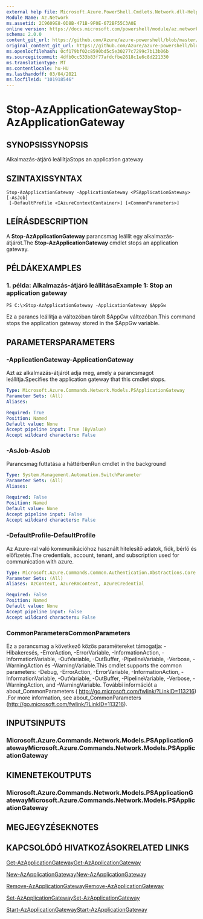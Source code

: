 ```yaml
---
external help file: Microsoft.Azure.PowerShell.Cmdlets.Network.dll-Help.xml
Module Name: Az.Network
ms.assetid: 2C9609E8-0D8B-471B-9F0E-672BF55C3A0E
online version: https://docs.microsoft.com/powershell/module/az.network/stop-azapplicationgateway
schema: 2.0.0
content_git_url: https://github.com/Azure/azure-powershell/blob/master/src/Network/Network/help/Stop-AzApplicationGateway.md
original_content_git_url: https://github.com/Azure/azure-powershell/blob/master/src/Network/Network/help/Stop-AzApplicationGateway.md
ms.openlocfilehash: 0cf179bf02c8590bd5c5e30277c7299c7b13b06b
ms.sourcegitcommit: 4dfb0cc533b83f77afdcfbe2618c1e6c8d221330
ms.translationtype: MT
ms.contentlocale: hu-HU
ms.lasthandoff: 03/04/2021
ms.locfileid: "101918546"
---
```

# <span data-ttu-id="47093-101">Stop-AzApplicationGateway</span><span class="sxs-lookup"><span data-stu-id="47093-101">Stop-AzApplicationGateway</span></span>

## <span data-ttu-id="47093-102">SYNOPSIS</span><span class="sxs-lookup"><span data-stu-id="47093-102">SYNOPSIS</span></span>
<span data-ttu-id="47093-103">Alkalmazás-átjáró leállítja</span><span class="sxs-lookup"><span data-stu-id="47093-103">Stops an application gateway</span></span>

## <span data-ttu-id="47093-104">SZINTAXIS</span><span class="sxs-lookup"><span data-stu-id="47093-104">SYNTAX</span></span>

```
Stop-AzApplicationGateway -ApplicationGateway <PSApplicationGateway> [-AsJob]
 [-DefaultProfile <IAzureContextContainer>] [<CommonParameters>]
```

## <span data-ttu-id="47093-105">LEÍRÁS</span><span class="sxs-lookup"><span data-stu-id="47093-105">DESCRIPTION</span></span>
<span data-ttu-id="47093-106">A **Stop-AzApplicationGateway** parancsmag leállít egy alkalmazás-átjárót.</span><span class="sxs-lookup"><span data-stu-id="47093-106">The **Stop-AzApplicationGateway** cmdlet stops an application gateway.</span></span>

## <span data-ttu-id="47093-107">PÉLDÁK</span><span class="sxs-lookup"><span data-stu-id="47093-107">EXAMPLES</span></span>

### <span data-ttu-id="47093-108">1. példa: Alkalmazás-átjáró leállítása</span><span class="sxs-lookup"><span data-stu-id="47093-108">Example 1: Stop an application gateway</span></span>
```
PS C:\>Stop-AzApplicationGateway -ApplicationGateway $AppGw
```

<span data-ttu-id="47093-109">Ez a parancs leállítja a változóban tárolt $AppGw változóban.</span><span class="sxs-lookup"><span data-stu-id="47093-109">This command stops the application gateway stored in the $AppGw variable.</span></span>

## <span data-ttu-id="47093-110">PARAMETERS</span><span class="sxs-lookup"><span data-stu-id="47093-110">PARAMETERS</span></span>

### <span data-ttu-id="47093-111">-ApplicationGateway</span><span class="sxs-lookup"><span data-stu-id="47093-111">-ApplicationGateway</span></span>
<span data-ttu-id="47093-112">Azt az alkalmazás-átjárót adja meg, amely a parancsmagot leállítja.</span><span class="sxs-lookup"><span data-stu-id="47093-112">Specifies the application gateway that this cmdlet stops.</span></span>

```yaml
Type: Microsoft.Azure.Commands.Network.Models.PSApplicationGateway
Parameter Sets: (All)
Aliases:

Required: True
Position: Named
Default value: None
Accept pipeline input: True (ByValue)
Accept wildcard characters: False
```

### <span data-ttu-id="47093-113">-AsJob</span><span class="sxs-lookup"><span data-stu-id="47093-113">-AsJob</span></span>
<span data-ttu-id="47093-114">Parancsmag futtatása a háttérben</span><span class="sxs-lookup"><span data-stu-id="47093-114">Run cmdlet in the background</span></span>

```yaml
Type: System.Management.Automation.SwitchParameter
Parameter Sets: (All)
Aliases:

Required: False
Position: Named
Default value: None
Accept pipeline input: False
Accept wildcard characters: False
```

### <span data-ttu-id="47093-115">-DefaultProfile</span><span class="sxs-lookup"><span data-stu-id="47093-115">-DefaultProfile</span></span>
<span data-ttu-id="47093-116">Az Azure-ral való kommunikációhoz használt hitelesítő adatok, fiók, bérlő és előfizetés.</span><span class="sxs-lookup"><span data-stu-id="47093-116">The credentials, account, tenant, and subscription used for communication with azure.</span></span>

```yaml
Type: Microsoft.Azure.Commands.Common.Authentication.Abstractions.Core.IAzureContextContainer
Parameter Sets: (All)
Aliases: AzContext, AzureRmContext, AzureCredential

Required: False
Position: Named
Default value: None
Accept pipeline input: False
Accept wildcard characters: False
```

### <span data-ttu-id="47093-117">CommonParameters</span><span class="sxs-lookup"><span data-stu-id="47093-117">CommonParameters</span></span>
<span data-ttu-id="47093-118">Ez a parancsmag a következő közös paramétereket támogatja: -Hibakeresés, -ErrorAction, -ErrorVariable, -InformationAction, -InformationVariable, -OutVariable, -OutBuffer, -PipelineVariable, -Verbose, -WarningAction és -WarningVariable.</span><span class="sxs-lookup"><span data-stu-id="47093-118">This cmdlet supports the common parameters: -Debug, -ErrorAction, -ErrorVariable, -InformationAction, -InformationVariable, -OutVariable, -OutBuffer, -PipelineVariable, -Verbose, -WarningAction, and -WarningVariable.</span></span> <span data-ttu-id="47093-119">További információt a about_CommonParameters ( http://go.microsoft.com/fwlink/?LinkID=113216) .</span><span class="sxs-lookup"><span data-stu-id="47093-119">For more information, see about_CommonParameters (http://go.microsoft.com/fwlink/?LinkID=113216).</span></span>

## <span data-ttu-id="47093-120">INPUTS</span><span class="sxs-lookup"><span data-stu-id="47093-120">INPUTS</span></span>

### <span data-ttu-id="47093-121">Microsoft.Azure.Commands.Network.Models.PSApplicationGateway</span><span class="sxs-lookup"><span data-stu-id="47093-121">Microsoft.Azure.Commands.Network.Models.PSApplicationGateway</span></span>

## <span data-ttu-id="47093-122">KIMENETEK</span><span class="sxs-lookup"><span data-stu-id="47093-122">OUTPUTS</span></span>

### <span data-ttu-id="47093-123">Microsoft.Azure.Commands.Network.Models.PSApplicationGateway</span><span class="sxs-lookup"><span data-stu-id="47093-123">Microsoft.Azure.Commands.Network.Models.PSApplicationGateway</span></span>

## <span data-ttu-id="47093-124">MEGJEGYZÉSEK</span><span class="sxs-lookup"><span data-stu-id="47093-124">NOTES</span></span>

## <span data-ttu-id="47093-125">KAPCSOLÓDÓ HIVATKOZÁSOK</span><span class="sxs-lookup"><span data-stu-id="47093-125">RELATED LINKS</span></span>

[<span data-ttu-id="47093-126">Get-AzApplicationGateway</span><span class="sxs-lookup"><span data-stu-id="47093-126">Get-AzApplicationGateway</span></span>](./Get-AzApplicationGateway.md)

[<span data-ttu-id="47093-127">New-AzApplicationGateway</span><span class="sxs-lookup"><span data-stu-id="47093-127">New-AzApplicationGateway</span></span>](./New-AzApplicationGateway.md)

[<span data-ttu-id="47093-128">Remove-AzApplicationGateway</span><span class="sxs-lookup"><span data-stu-id="47093-128">Remove-AzApplicationGateway</span></span>](./Remove-AzApplicationGateway.md)

[<span data-ttu-id="47093-129">Set-AzApplicationGateway</span><span class="sxs-lookup"><span data-stu-id="47093-129">Set-AzApplicationGateway</span></span>](./Set-AzApplicationGateway.md)

[<span data-ttu-id="47093-130">Start-AzApplicationGateway</span><span class="sxs-lookup"><span data-stu-id="47093-130">Start-AzApplicationGateway</span></span>](./Start-AzApplicationGateway.md)


